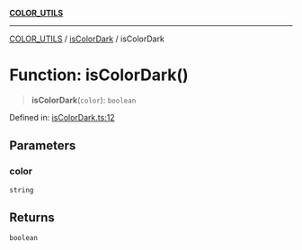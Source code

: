 [**COLOR_UTILS**](../../README.md)

***

[COLOR_UTILS](../../README.md) / [isColorDark](../README.md) / isColorDark

# Function: isColorDark()

> **isColorDark**(`color`): `boolean`

Defined in: [isColorDark.ts:12](https://github.com/dailker/everyutil-js/blob/7799f3f003cb23f425be3f1c83c38483e2648188/src/color/isColorDark.ts#L12)

## Parameters

### color

`string`

## Returns

`boolean`

